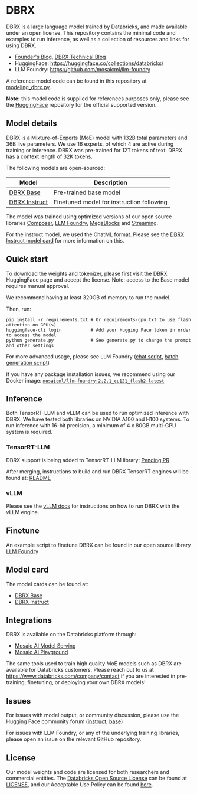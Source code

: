 # DBRX

DBRX is a large language model trained by Databricks, and made available under an open license. This repository contains the minimal code and examples to run inference, as well as a collection of resources and links for using DBRX.

* [Founder's Blog](https://www.databricks.com/blog/announcing-dbrx-new-standard-efficient-open-source-customizable-llms), [DBRX Technical Blog](https://www.databricks.com/blog/introducing-dbrx-new-state-art-open-llm)
* HuggingFace: https://huggingface.co/collections/databricks/
* LLM Foundry: https://github.com/mosaicml/llm-foundry

A reference model code can be found in this repository at [modeling_dbrx.py](model/modeling_dbrx.py). 

**Note:** this model code is supplied for references purposes only, please see the [HuggingFace](https://huggingface.co/collections/databricks/) repository for the official supported version.

## Model details

DBRX is a Mixture-of-Experts (MoE) model with 132B total parameters and 36B live parameters. We use 16 experts, of which 4 are active during training or inference. DBRX was pre-trained for 12T tokens of text. DBRX has a context length of 32K tokens.

The following models are open-sourced:

| Model                                                            | Description                               |
|------------------------------------------------------------------|-------------------------------------------|
| [DBRX Base](https://huggingface.co/databricks/dbrx-base)         | Pre-trained base model                    |
| [DBRX Instruct](https://huggingface.co/databricks/dbrx-instruct) | Finetuned model for instruction following |

The model was trained using optimized versions of our open source libraries [Composer](https://www.github.com/mosaicml/composer), [LLM Foundry](https://www.github.com/mosaicml/llm-foundry), [MegaBlocks](https://github.com/databricks/megablocks) and [Streaming](https://github.com/mosaicml/streaming).

For the instruct model, we used the ChatML format. Please see the [DBRX Instruct model card](./MODEL_CARD_dbrx_instruct.md) for more information on this.


## Quick start

To download the weights and tokenizer, please first visit the DBRX HuggingFace page and accept the license. Note: access to the Base model requires manual approval. 

We recommend having at least 320GB of memory to run the model.

Then, run:

```
pip install -r requirements.txt # Or requirements-gpu.txt to use flash attention on GPU(s)
huggingface-cli login           # Add your Hugging Face token in order to access the model
python generate.py              # See generate.py to change the prompt and other settings
```

For more advanced usage, please see LLM Foundry ([chat script](https://github.com/mosaicml/llm-foundry/blob/main/scripts/inference/hf_chat.py), [batch generation script](https://github.com/mosaicml/llm-foundry/blob/main/scripts/inference/hf_generate.py))

If you have any package installation issues, we recommend using our Docker image: [`mosaicml/llm-foundry:2.2.1_cu121_flash2-latest`](https://github.com/mosaicml/llm-foundry?tab=readme-ov-file#mosaicml-docker-images)

## Inference

Both TensorRT-LLM and vLLM can be used to run optimized inference with DBRX. We have tested both libraries on NVIDIA A100 and H100 systems. To run inference with 16-bit precision, a minimum of 4 x 80GB multi-GPU system is required.

### TensorRT-LLM

DBRX support is being added to TensorRT-LLM library: [Pending PR](https://github.com/NVIDIA/TensorRT-LLM/pull/1363)

After merging, instructions to build and run DBRX TensorRT engines will be found at: [README](https://github.com/NVIDIA/TensorRT-LLM/blob/main/examples/dbrx/README.md)

### vLLM

Please see the [vLLM docs](https://docs.vllm.ai/en/latest/) for instructions on how to run DBRX with the vLLM engine.

## Finetune

An example script to finetune DBRX can be found in our open source library [LLM Foundry](https://www.github.com/mosaicml/llm-foundry)


## Model card

The model cards can be found at:
* [DBRX Base](MODEL_CARD_dbrx_base.md)
* [DBRX Instruct](MODEL_CARD_dbrx_instruct.md)

## Integrations

DBRX is available on the Databricks platform through:
* [Mosaic AI Model Serving](https://docs.databricks.com/machine-learning/foundation-models/supported-models.html#dbrx-instruct)
* [Mosaic AI Playground](https://docs.databricks.com/en/large-language-models/ai-playground.html)

The same tools used to train high quality MoE models such as DBRX are available for Databricks customers. Please reach out to us at https://www.databricks.com/company/contact if you are interested in pre-training, finetuning, or deploying your own DBRX models!

## Issues
For issues with model output, or community discussion, please use the Hugging Face community forum ([instruct](https://huggingface.co/databricks/dbrx-instruct), [base](https://huggingface.co/databricks/dbrx-base))

For issues with LLM Foundry, or any of the underlying training libraries, please open an issue on the relevant GitHub repository.

## License

Our model weights and code are licensed for both researchers and commercial entities. The [Databricks Open Source License](https://www.databricks.com/legal/open-model-license) can be found at [LICENSE](LICENSE), and our Acceptable Use Policy can be found [here](https://www.databricks.com/legal/acceptable-use-policy-open-model).
